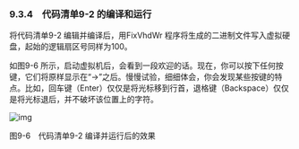 ### 9.3.4　代码清单9-2 的编译和运行

将代码清单9-2 编辑并编译后，用FixVhdWr 程序将生成的二进制文件写入虚拟硬盘，起始的逻辑扇区号同样为100。

如图9-6 所示，启动虚拟机后，会看到一段欢迎的话。现在，你可以按下任何按键，它们将原样显示在“->”之后。慢慢试验，细细体会，你会发现某些按键的特点。比如，回车键（Enter）仅仅是将光标移到行首，退格键（Backspace）仅仅是将光标退后，并不破坏该位置上的字符。

![img](../0-Assets/Epubook/x86汇编语言从实模式到保护模式_李忠_等_Z_Library/images/00357.jpeg)

图9-6　代码清单9-2 编译并运行后的效果
